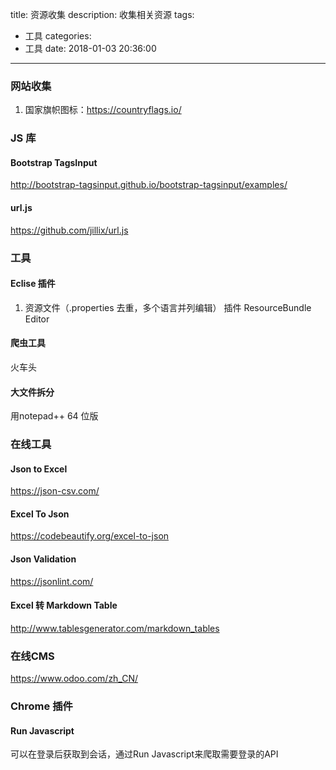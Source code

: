 title: 资源收集
description: 收集相关资源
tags:
  - 工具
categories:
  - 工具
date: 2018-01-03 20:36:00
---

### 网站收集
1. 国家旗帜图标：https://countryflags.io/

### JS 库

#### Bootstrap TagsInput
http://bootstrap-tagsinput.github.io/bootstrap-tagsinput/examples/

####  url.js
https://github.com/jillix/url.js

###  工具
#### Eclise  插件
1. 资源文件（.properties 去重，多个语言并列编辑）  插件  ResourceBundle Editor

#### 爬虫工具
火车头

#### 大文件拆分
用notepad++ 64 位版


### 在线工具

#### Json to Excel
https://json-csv.com/

#### Excel To Json
https://codebeautify.org/excel-to-json

#### Json Validation
https://jsonlint.com/

#### Excel 转 Markdown Table
http://www.tablesgenerator.com/markdown_tables


### 在线CMS

https://www.odoo.com/zh_CN/

### Chrome 插件

#### Run Javascript
可以在登录后获取到会话，通过Run Javascript来爬取需要登录的API
